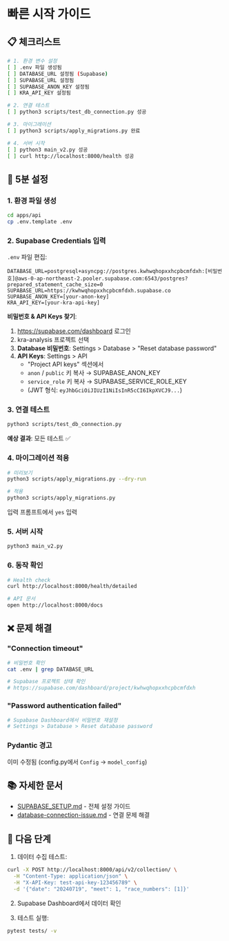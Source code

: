 # 빠른 시작 가이드

## 📋 체크리스트

```bash
# 1. 환경 변수 설정
[ ] .env 파일 생성됨
[ ] DATABASE_URL 설정됨 (Supabase)
[ ] SUPABASE_URL 설정됨
[ ] SUPABASE_ANON_KEY 설정됨
[ ] KRA_API_KEY 설정됨

# 2. 연결 테스트
[ ] python3 scripts/test_db_connection.py 성공

# 3. 마이그레이션
[ ] python3 scripts/apply_migrations.py 완료

# 4. 서버 시작
[ ] python3 main_v2.py 성공
[ ] curl http://localhost:8000/health 성공
```

## 🚀 5분 설정

### 1. 환경 파일 생성

```bash
cd apps/api
cp .env.template .env
```

### 2. Supabase Credentials 입력

`.env` 파일 편집:
```env
DATABASE_URL=postgresql+asyncpg://postgres.kwhwqhopxxhcpbcmfdxh:[비밀번호]@aws-0-ap-northeast-2.pooler.supabase.com:6543/postgres?prepared_statement_cache_size=0
SUPABASE_URL=https://kwhwqhopxxhcpbcmfdxh.supabase.co
SUPABASE_ANON_KEY=[your-anon-key]
KRA_API_KEY=[your-kra-api-key]
```

**비밀번호 & API Keys 찾기**:
1. https://supabase.com/dashboard 로그인
2. kra-analysis 프로젝트 선택
3. **Database 비밀번호**: Settings > Database > "Reset database password"
4. **API Keys**: Settings > API
   - "Project API keys" 섹션에서
   - `anon` / `public` 키 복사 → SUPABASE_ANON_KEY
   - `service_role` 키 복사 → SUPABASE_SERVICE_ROLE_KEY
   - (JWT 형식: `eyJhbGciOiJIUzI1NiIsInR5cCI6IkpXVCJ9...`)

### 3. 연결 테스트

```bash
python3 scripts/test_db_connection.py
```

**예상 결과**: 모든 테스트 ✅

### 4. 마이그레이션 적용

```bash
# 미리보기
python3 scripts/apply_migrations.py --dry-run

# 적용
python3 scripts/apply_migrations.py
```

입력 프롬프트에서 `yes` 입력

### 5. 서버 시작

```bash
python3 main_v2.py
```

### 6. 동작 확인

```bash
# Health check
curl http://localhost:8000/health/detailed

# API 문서
open http://localhost:8000/docs
```

## ❌ 문제 해결

### "Connection timeout"

```bash
# 비밀번호 확인
cat .env | grep DATABASE_URL

# Supabase 프로젝트 상태 확인
# https://supabase.com/dashboard/project/kwhwqhopxxhcpbcmfdxh
```

### "Password authentication failed"

```bash
# Supabase Dashboard에서 비밀번호 재설정
# Settings > Database > Reset database password
```

### Pydantic 경고

이미 수정됨 (config.py에서 `Config` → `model_config`)

## 📚 자세한 문서

- [SUPABASE_SETUP.md](./SUPABASE_SETUP.md) - 전체 설정 가이드
- [database-connection-issue.md](./database-connection-issue.md) - 연결 문제 해결

## 🎯 다음 단계

1. 데이터 수집 테스트:
```bash
curl -X POST http://localhost:8000/api/v2/collection/ \
  -H "Content-Type: application/json" \
  -H "X-API-Key: test-api-key-123456789" \
  -d '{"date": "20240719", "meet": 1, "race_numbers": [1]}'
```

2. Supabase Dashboard에서 데이터 확인

3. 테스트 실행:
```bash
pytest tests/ -v
```